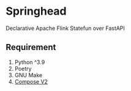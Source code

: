 # Springhead

Declarative Apache Flink Statefun over FastAPI

## Requirement
1. Python ^3.9
2. Poetry
2. GNU Make
3. [Compose V2](https://docs.docker.com/compose/compose-v2/)

